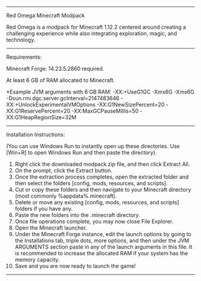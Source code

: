 ----------------------------------------------------------------------------------------------------------------------------------------
Red Omega
Minecraft Modpack

Red Omega is a modpack for Minecraft 1.12.2 centered around creating a challenging experience while also integrating exploration, magic, and technology.

----------------------------------------------------------------------------------------------------------------------------------------

Requirements:

Minecraft Forge: 14.23.5.2860 required.

At least 6 GB of RAM allocated to Minecraft.

*Example JVM arguments with 6 GB RAM:
-XX:+UseG1GC -Xmx6G -Xms6G -Dsun.rmi.dgc.server.gcInterval=2147483646 -XX:+UnlockExperimentalVMOptions -XX:G1NewSizePercent=20 -XX:G1ReservePercent=20 -XX:MaxGCPauseMillis=50 -XX:G1HeapRegionSize=32M

----------------------------------------------------------------------------------------------------------------------------------------

Installation Instructions:

(You can use Windows Run to instantly open up these directories.  Use [Win+R] to open Windows Run and then paste the directory).

1. Right click the downloaded modpack zip file, and then click Extract All.
2. On the prompt, click the Extract button.
3. Once the extraction process completes, open the extracted folder and then select the folders [config, mods, resources, and scripts].
4. Cut or copy these folders and then navigate to your Minecraft directory (most commonly %appdata%\.minecraft).
5. Delete or move any existing [config, mods, resources, and scripts] folders if you have any.
6. Paste the new folders into the .minecraft directory.
7. Once file operations complete, you may now close File Explorer.
8. Open the Minecraft launcher.
9. Under the Minecraft Forge instance, edit the launch options by going to the Installations tab, triple dots, more options, and then under the JVM ARGUMENTS section paste in any of the launch arguments in this file.  It is recommended to increase the allocated RAM if your system has the memory capacity.
10. Save and you are now ready to launch the game!

----------------------------------------------------------------------------------------------------------------------------------------
